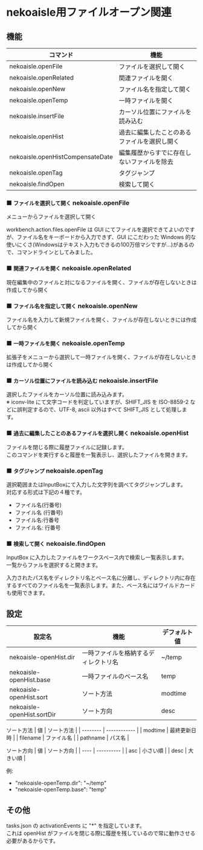 # nekoaisle用ファイルオープン関連

## 機能

|             コマンド             |                     機能                     |
| -------------------------------- | -------------------------------------------- |
| nekoaisle.openFile               | ファイルを選択して開く                       |
| nekoaisle.openRelated            | 関連ファイルを開く                           |
| nekoaisle.openNew                | ファイル名を指定して開く                     |
| nekoaisle.openTemp               | 一時ファイルを開く                           |
| nekoaisle.insertFile             | カーソル位置にファイルを読み込む             |
| nekoaisle.openHist               | 過去に編集したことのあるファイルを選択し開く |
| nekoaisle.openHistCompensateDate | 編集履歴からすでに存在しないファイルを除去   |
| nekoaisle.openTag                | タグジャンプ                                 |
| nekoaisle.findOpen               | 検索して開く                                 |

### ■ `ファイルを選択して開く` nekoaisle.openFile
メニューからファイルを選択して開く

workbench.action.files.openFile は GUI にてファイルを選択できてよいのですが、ファイル名をキーボードから入力できず、GUI にこだわった Windows 的な使いにくさ(Windowsはテキスト入力もできるの100万倍マシですが…)があるので、コマンドラインとしてみました。

### ■ `関連ファイルを開く` nekoaisle.openRelated 
現在編集中のファイルと対になるファイルを開く、ファイルが存在しないときは作成してから開く

### ■ `ファイル名を指定して開く`  nekoaisle.openNew 
ファイル名を入力して新規ファイルを開く、ファイルが存在しないときには作成してから開く

### ■ `一時ファイルを開く` nekoaisle.openTemp
拡張子をメニューから選択して一時ファイルを開く、ファイルが存在しないときは作成してから開く

### ■ `カーソル位置にファイルを読み込む` nekoaisle.insertFile
選択したファイルをカーソル位置に読み込みます。  
※ iconv-lite にて文字コードを判定していますが、SHIFT_JIS を ISO-8859-2 などに誤判定するので、UTF-8, ascii 以外はすべて SHIFT_JIS として処理します。

### ■ `過去に編集したことのあるファイルを選択し開く` nekoaisle.openHist
ファイルを閉じる際に履歴ファイルに記録します。  
このコマンドを実行すると履歴を一覧表示し、選択したファイルを開きます。

### ■ `タグジャンプ` nekoaisle.openTag

選択範囲またはInputBoxにて入力した文字列を調べてタグジャンプします。  
対応する形式は下記の４種です。
* ファイル名(行番号)
* ファイル名 (行番号)
* ファイル名:行番号
* ファイル名: 行番号

### ■ `検索して開く` nekoaisle.findOpen
InputBox に入力したファイルをワークスペース内で検索し一覧表示します。  
一覧からファルを選択すると開きます。

入力されたパス名をディレクトリ名とベース名に分離し、ディレクトリ内に存在するすべてのファイル名を一覧表示します。また、ベース名にはワイルドカードも使用できます。

## 設定

|           設定名           |                 機能                 | デフォルト値 |
| -------------------------- | ------------------------------------ | ------------ |
| nekoaisle-openHist.dir     | 一時ファイルを格納するディレクトリ名 | ~/temp       |
| nekoaisle-openHist.base    | 一時ファイルのベース名               | temp         |
| nekoaisle-openHist.sort    | ソート方法                           | modtime      |
| nekoaisle-openHist.sortDir | ソート方向                           | desc         |

ソート方法
|    値    |  ソート方法  |
| -------- | ------------ |
| modtime  | 最終更新日時 |
| filename | ファイル名   |
| pathname | パス名       |

ソート方向
|  値  | ソート方向 |
| ---- | ---------- |
| asc  | 小さい順   |
| desc | 大きい順   |

例:
* "nekoaisle-openTemp.dir": "~/temp"  
* "nekoaisle-openTemp.base": "temp"  

## その他

tasks.json の activationEvents に "*" を指定しています。  
これは openHist がファイルを閉じる際に履歴を残しているので常に動作させる必要があるからです。